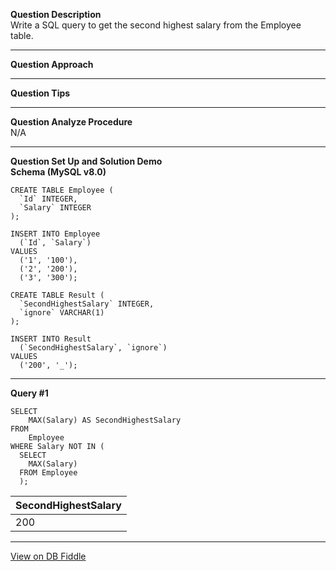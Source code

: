 <!--
 * @Author: BDFD
 * @Date: 2022-03-04 16:05:34
 * @LastEditTime: 2022-03-11 14:26:40
 * @LastEditors: BDFD
 * @Description:
 * @FilePath: \Awesome_SQL_Interview_Killer\4.1-mei-ri-yi-ti\176-second-highest-salary.md
-->

**Question Description**  
Write a SQL query to get the second highest salary from the Employee table.

---

**Question Approach**

---

**Question Tips**

---

**Question Analyze Procedure**  
N/A

---

**Question Set Up and Solution Demo**  
**Schema (MySQL v8.0)**

    CREATE TABLE Employee (
      `Id` INTEGER,
      `Salary` INTEGER
    );

    INSERT INTO Employee
      (`Id`, `Salary`)
    VALUES
      ('1', '100'),
      ('2', '200'),
      ('3', '300');

    CREATE TABLE Result (
      `SecondHighestSalary` INTEGER,
      `ignore` VARCHAR(1)
    );

    INSERT INTO Result
      (`SecondHighestSalary`, `ignore`)
    VALUES
      ('200', '_');

---

**Query #1**

    SELECT
    	MAX(Salary) AS SecondHighestSalary
    FROM
    	Employee
    WHERE Salary NOT IN (
      SELECT
      	MAX(Salary)
      FROM Employee
      );

| SecondHighestSalary |
| ------------------- |
| 200                 |

---

[View on DB Fiddle](https://www.db-fiddle.com/f/32YsRKnUjtyy1qmYYbUAbn/0)
